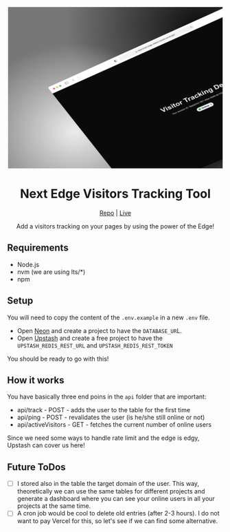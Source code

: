 <div align="center">

<img src="./public/cover.png" width="500" alt="Visitors Tracking" />

# Next Edge Visitors Tracking Tool

[Repo](https://github.com/manuelsanchez2/next-edge-visitors-tracker)
|
[Live](https://next-edge-visitors-tracker.vercel.app/)

Add a visitors tracking on your pages by using the power of the Edge!

</div>

## Requirements

- Node.js
- nvm (we are using lts/\*)
- npm

## Setup

You will need to copy the content of the `.env.example` in a new `.env` file.

- Open [Neon](https://console.neon.tech/app/projects) and create a project to have the `DATABASE_UR`L.
- Open [Upstash](https://upstash.com/) and create a free project to have the `UPSTASH_REDIS_REST_URL` and `UPSTASH_REDIS_REST_TOKEN`

You should be ready to go with this!

## How it works

You have basically three end poins in the `api` folder that are important:

- api/track - POST - adds the user to the table for the first time
- api/ping - POST - revalidates the user (is he/she still online or not)
- api/activeVisitors - GET - fetches the current number of online users

Since we need some ways to handle rate limit and the edge is edgy, Upstash can cover us here!

## Future ToDos

- [ ] I stored also in the table the target domain of the user. This way, theoretically we can use the same tables for different projects and generate a dashboard where you can see your online users in all your projects at the same time.
- [ ] A cron job would be cool to delete old entries (after 2-3 hours). I do not want to pay Vercel for this, so let's see if we can find some alternative.
